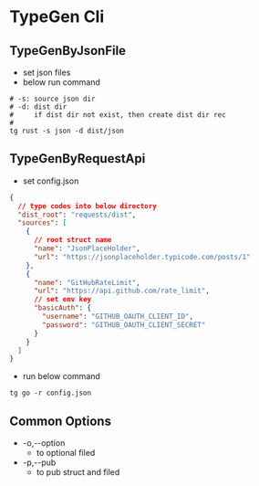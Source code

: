 # TypeGen Cli

## TypeGenByJsonFile

- set json files
- below run command

```shell
# -s: source json dir
# -d: dist dir
#     if dist dir not exist, then create dist dir rec
#
tg rust -s json -d dist/json
```

## TypeGenByRequestApi

- set config.json

```json
{
  // type codes into below directory
  "dist_root": "requests/dist",
  "sources": [
    {
      // root struct name
      "name": "JsonPlaceHolder",
      "url": "https://jsonplaceholder.typicode.com/posts/1"
    },
    {
      "name": "GitHubRateLimit",
      "url": "https://api.github.com/rate_limit",
      // set env key
      "basicAuth": {
        "username": "GITHUB_OAUTH_CLIENT_ID",
        "password": "GITHUB_OAUTH_CLIENT_SECRET"
      }
    }
  ]
}
```

- run below command

```
tg go -r config.json
```

## Common Options

- -o,--option
  - to optional filed
- -p,--pub
  - to pub struct and filed
